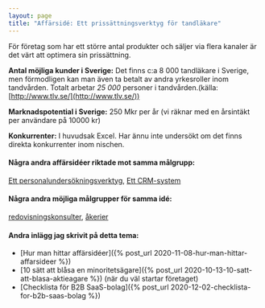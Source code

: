 ```yaml
---
layout: page
title: "Affärsidé: Ett prissättningsverktyg för tandläkare"
---
```

För företag som har ett större antal produkter och säljer via flera kanaler är det värt att optimera sin prissättning.

**Antal möjliga kunder i Sverige:** Det finns c:a 8 000 tandläkare i Sverige, men förmodligen kan man även ta betalt av andra yrkesroller inom tandvården. Totalt arbetar *25 000* personer i tandvården.(källa: [http://www.tlv.se/](http://www.tlv.se/))

**Marknadspotential i Sverige:** 250 Mkr per år (vi räknar med en årsintäkt per användare på 10000 kr)

**Konkurrenter:** I huvudsak Excel. Har ännu inte undersökt om det finns direkta konkurrenter inom nischen.

#### Några andra affärsidéer riktade mot samma målgrupp:
[Ett personalundersökningsverktyg](/affarsideer/ett-personalundersokningsverktyg-for-tandlakare/), [Ett CRM-system](/affarsideer/ett-crm-system-for-tandlakare/)


#### Några andra möjliga målgrupper för samma idé:
[redovisningskonsulter](/affarsideer/ett-prissattningsverktyg-for-redovisningskonsulter/), [åkerier](/affarsideer/ett-prissattningsverktyg-for-akerier/)

#### Andra inlägg jag skrivit på detta tema:
- [Hur man hittar affärsidéer]({% post_url 2020-11-08-hur-man-hittar-affarsideer %})
- [10 sätt att blåsa en minoritetsägare]({% post_url 2020-10-13-10-satt-att-blasa-aktieagare %}) (när du väl startar företaget)
- [Checklista för B2B SaaS-bolag]({% post_url 2020-12-02-checklista-for-b2b-saas-bolag %})

